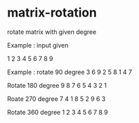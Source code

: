 # matrix-rotation
rotate matrix with given degree

Example : input given 

1 2 3 
4 5 6
7 8 9

Example : rotate 90 degree
3 6 9
2 5 8
1 4 7

Rotate 180 degree
9 8 7
6 5 4
3 2 1

Roate 270 degree
7 4 1 
8 5 2
9 6 3

Rotate 360 degree
1 2 3
4 5 6
7 8 9
